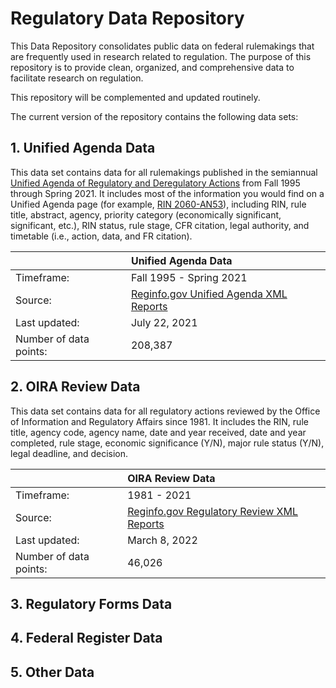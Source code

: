 # Regulatory Data Repository 

This Data Repository consolidates public data on federal rulemakings that are frequently used in research related to regulation. The purpose of this repository is to provide clean, organized, and comprehensive data to facilitate research on regulation.

This repository will be complemented and updated routinely.

The current version of the repository contains the following data sets:


## 1. Unified Agenda Data

This data set contains data for all rulemakings published in the semiannual [Unified Agenda of Regulatory and Deregulatory Actions](https://www.reginfo.gov/public/do/eAgendaMain) from Fall 1995 through Spring 2021. It includes most of the information you would find on a Unified Agenda page (for example, [RIN 2060-AN53](https://www.reginfo.gov/public/do/eAgendaViewRule?pubId=200604&RIN=2060-AN53)), including RIN, rule title, abstract, agency, priority category (economically significant, significant, etc.), RIN status, rule stage, CFR citation, legal authority, and timetable (i.e., action, data, and FR citation). 

|            |  Unified Agenda Data                                                           | 
| :-------- | :------------------------------------------------------------------------------ |
| Timeframe: | Fall 1995 - Spring 2021                                                          |
| Source:    | [Reginfo.gov Unified Agenda XML Reports](https://www.reginfo.gov/public/do/eAgendaXmlReport)   |
| Last updated:	|	July 22, 2021	|
| Number of data points: | 208,387                                                            |


## 2. OIRA Review Data

This data set contains data for all regulatory actions reviewed by the Office of Information and Regulatory Affairs since 1981. It includes the RIN, rule title, agency code, agency name, date and year received, date and year completed, rule stage, economic significance (Y/N), major rule status (Y/N), legal deadline, and decision.

|            |  OIRA Review Data        | 
| :--------  | :----------------------- |
| Timeframe: | 1981 - 2021              |
| Source:    | [Reginfo.gov Regulatory Review XML Reports](https://www.reginfo.gov/public/do/XMLReportList) |
| Last updated:	|	March 8, 2022	|
| Number of data points: | 46,026       |                                                      


## 3. Regulatory Forms Data


## 4. Federal Register Data


## 5. Other Data




 

